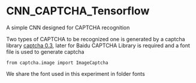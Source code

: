 # CNN_CAPTCHA_Tensorflow
A simple CNN designed for CAPTCHA recognition

Two types of CAPTCHA to be recognized
one is generated by a captcha library [captcha 0.3](https://pypi.org/project/captcha/), later for Baidu CAPTCHA
Library is required and a font file is used to generate captcha
```
from captcha.image import ImageCaptcha
```
We share the font used in this experiment in folder fonts
